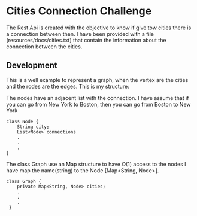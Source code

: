 # Cities Connection Challenge

The Rest Api is created with the objective to know if give tow cities there is a connection between then.
I have been provided with a file (resources/docs/cities.txt) that contain the information
about the connection between the cities.


## Development

This is a well example to represent a graph, when the vertex are the cities and the rodes are the edges.
This is my structure: 
    
 The nodes have an adjacent list with the connection.
 I have assume that if you can go from New York to Boston, 
 then you can go from Boston to New York
    
    class Node {
        String city;
        List<Node> connections
        .
        .
        .
    }
    
The class Graph use an Map structure to have O(1) access to the nodes
I have map the name(string) to the Node [Map<String, Node>].

    class Graph {
        private Map<String, Node> cities;
        .
        .
        .
     }


 
